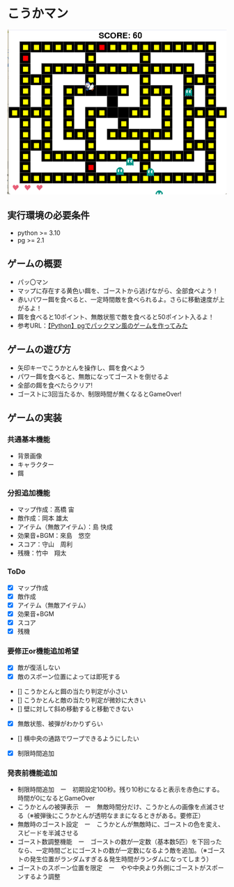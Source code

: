 # こうかマン
![alt text](image.png)
## 実行環境の必要条件
* python >= 3.10
* pg >= 2.1

## ゲームの概要
* パッ〇マン
* マップに存在する黄色い餌を、ゴーストから逃げながら、全部食べよう！
* 赤いパワー餌を食べると、一定時間敵を食べられるよ。さらに移動速度が上がるよ！
* 餌を食べると10ポイント、無敵状態で敵を食べると50ポイント入るよ！
* 参考URL：[【Python】pgでパックマン風のゲームを作ってみた](https://qiita.com/aramasa_ash/items/f8162190420c8bc9232f )

## ゲームの遊び方
* 矢印キーでこうかとんを操作し、餌を食べよう
* パワー餌を食べると、無敵になってゴーストを倒せるよ
* 全部の餌を食べたらクリア!
* ゴーストに3回当たるか、制限時間が無くなるとGameOver!

## ゲームの実装
### 共通基本機能
* 背景画像
* キャラクター
* 餌

### 分担追加機能
* マップ作成：髙橋 宙
* 敵作成：岡本 雄太
* アイテム（無敵アイテム）：島 快成
* 効果音+BGM：來島　悠空
* スコア：守山　周利
* 残機：竹中　翔太

### ToDo
- [x] マップ作成
- [x] 敵作成
- [x] アイテム（無敵アイテム）
- [x] 効果音+BGM
- [x] スコア
- [x] 残機

### 要修正or機能追加希望
- [x] 敵が復活しない
- [x] 敵のスポーン位置によっては即死する
- [] こうかとんと餌の当たり判定が小さい
- [] こうかとんと敵の当たり判定が微妙に大きい
- [] 壁に対して斜め移動すると移動できない
- [x] 無敵状態、被弾がわかりずらい
- [] 横中央の通路でワープできるようにしたい
- [x] 制限時間追加

### 発表前機能追加
* 制限時間追加　ー　初期設定100秒。残り10秒になると表示を赤色にする。時間が0になるとGameOver
* こうかとんの被弾表示　ー　無敵時間分だけ、こうかとんの画像を点滅させる（※被弾後にこうかとんが透明なままになるときがある。要修正）
* 無敵時のゴースト設定　ー　こうかとんが無敵時に、ゴーストの色を変え、スピードを半減させる
* ゴースト数調整機能　ー　ゴーストの数が一定数（基本数5匹）を下回ったなら、一定時間ごとにゴーストの数が一定数になるよう敵を追加。（※ゴーストの発生位置がランダムすぎる＆発生時間がランダムになってしまう）
* ゴーストのスポーン位置を限定　ー　やや中央より外側にゴーストがスポーンするよう調整


 